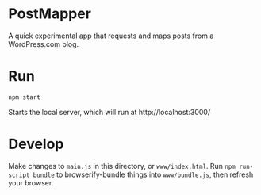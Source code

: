 # PostMapper
A quick experimental app that requests and maps posts from a WordPress.com blog.

# Run
`npm start`

Starts the local server, which will run at http://localhost:3000/

# Develop
Make changes to `main.js` in this directory, or `www/index.html`. Run `npm run-script bundle` to browserify-bundle things into `www/bundle.js`, then refresh your browser.
